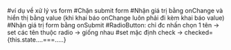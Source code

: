 #ví dụ về xử lý vs form
#Chặn submit form
#Nhận giá trị bằng onChange và hiển thị bằng value (khi khai báo onChange luôn phải đi kèm khai báo value)
#Nhận giá trị form bằng onSubmit
#RadioButton: chỉ đc nhấn chọn 1 tên -> set các tên thuộc radio -> giống nhau
#set mặc định check -> checked={this.state....===.....}